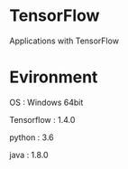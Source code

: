 # TensorFlow
Applications with TensorFlow



# Evironment

OS : Windows 64bit

Tensorflow : 1.4.0

python : 3.6

java : 1.8.0

